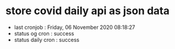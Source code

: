 # store covid daily api as json data

- last cronjob : Friday, 06 November 2020 08:18:27
- status og cron : success
- status daily cron : success
      
      